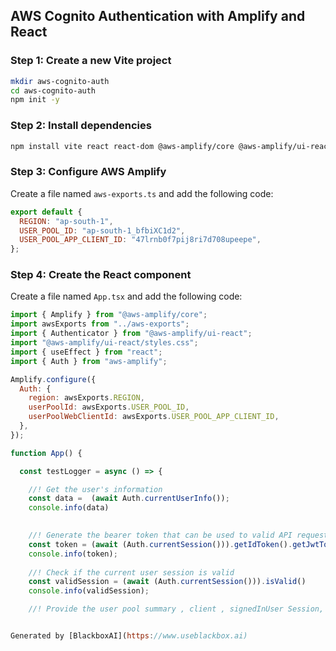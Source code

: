  ## AWS Cognito Authentication with Amplify and React 

### Step 1: Create a new Vite project

```bash
mkdir aws-cognito-auth
cd aws-cognito-auth
npm init -y
```

### Step 2: Install dependencies

```bash
npm install vite react react-dom @aws-amplify/core @aws-amplify/ui-react @aws-amplify/auth
```

### Step 3: Configure AWS Amplify

Create a file named `aws-exports.ts` and add the following code:

```javascript
export default {
  REGION: "ap-south-1",
  USER_POOL_ID: "ap-south-1_bfbiXC1d2",
  USER_POOL_APP_CLIENT_ID: "47lrnb0f7pij8ri7d708upeepe",
};
```

### Step 4: Create the React component

Create a file named `App.tsx` and add the following code:

```javascript
import { Amplify } from "@aws-amplify/core";
import awsExports from "../aws-exports";
import { Authenticator } from "@aws-amplify/ui-react";
import "@aws-amplify/ui-react/styles.css";
import { useEffect } from "react";
import { Auth } from "aws-amplify";

Amplify.configure({
  Auth: {
    region: awsExports.REGION,
    userPoolId: awsExports.USER_POOL_ID,
    userPoolWebClientId: awsExports.USER_POOL_APP_CLIENT_ID,
  },
});

function App() {

  const testLogger = async () => {

    //! Get the user's information 
    const data =  (await Auth.currentUserInfo());
    console.info(data)
    

    //! Generate the bearer token that can be used to valid API request
    const token = (await (Auth.currentSession())).getIdToken().getJwtToken();
    console.info(token);
   
    //! Check if the current user session is valid
    const validSession = (await (Auth.currentSession())).isValid()
    console.info(validSession);

    //! Provide the user pool summary , client , signedInUser Session, username and other details


Generated by [BlackboxAI](https://www.useblackbox.ai)